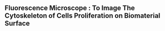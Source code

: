 ## Fluorescence Microscope : To Image The Cytoskeleton of Cells Proliferation on Biomaterial Surface
